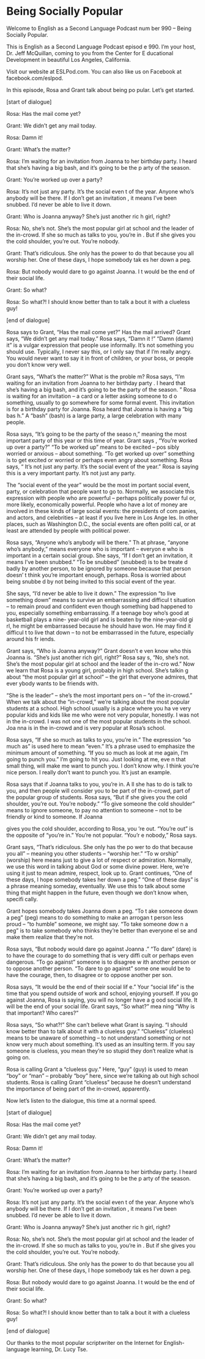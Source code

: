 # Being Socially Popular

Welcome to English as a Second Language Podcast num ber 990 – Being Socially Popular.

This is English as a Second Language Podcast episod e 990. I’m your host, Dr. Jeff McQuillan, coming to you from the Center for E ducational Development in beautiful Los Angeles, California.

Visit our website at ESLPod.com. You can also like us on Facebook at facebook.com/eslpod.

In this episode, Rosa and Grant talk about being po pular. Let’s get started.

[start of dialogue]

Rosa: Has the mail come yet?

Grant: We didn’t get any mail today.

Rosa: Damn it!

Grant: What’s the matter?

Rosa: I’m waiting for an invitation from Joanna to her birthday party. I heard that she’s having a big bash, and it’s going to be the p arty of the season.

Grant: You’re worked up over a party?

Rosa: It’s not just any party. It’s the social even t of the year. Anyone who’s anybody will be there. If I don’t get an invitation , it means I’ve been snubbed. I’d never be able to live it down.

Grant: Who is Joanna anyway? She’s just another ric h girl, right?

Rosa: No, she’s not. She’s the most popular girl at  school and the leader of the in-crowd. If she so much as talks to you, you’re in . But if she gives you the cold shoulder, you’re out. You’re nobody.

Grant: That’s ridiculous. She only has the power to  do that because you all worship her. One of these days, I hope somebody tak es her down a peg.

Rosa: But nobody would dare to go against Joanna. I t would be the end of their social life.

Grant: So what?

Rosa: So what?! I should know better than to talk a bout it with a clueless guy!

[end of dialogue]

Rosa says to Grant, “Has the mail come yet?” Has the mail arrived? Grant says, “We didn’t get any mail today.” Rosa says, “Damn it !” “Damn (damn) it” is a vulgar expression that people use informally. It’s not something you should use. Typically, I never say this, or I only say that if I’m really angry. You would never want to say it in front of children, or your boss, or people you don’t know very well.

Grant says, “What’s the matter?” What is the proble m? Rosa says, “I’m waiting for an invitation from Joanna to her birthday party . I heard that she’s having a big bash, and it’s going to be the party of the season. ” Rosa is waiting for an invitation – a card or a letter asking someone to d o something, usually to go somewhere for some formal event. This invitation is  for a birthday party for Joanna. Rosa heard that Joanna is having a “big bas h.” A “bash” (bash) is a large party, a large celebration with many people.

Rosa says, “It’s going to be the party of the seaso n,” meaning the most important party of this year or this time of year. Grant says , “You’re worked up over a party?” “To be worked up” means to be excited – pos sibly worried or anxious – about something. “To get worked up over” something is to get excited or worried or perhaps even angry about something. Rosa says, “ It’s not just any party. It’s the social event of the year.” Rosa is saying this is a very important party. It’s not just any party.

The “social event of the year” would be the most im portant social event, party, or celebration that people want to go to. Normally, we  associate this expression with people who are powerful – perhaps politically power ful or, more likely, economically powerful. People who have a lot of money are involved in these kinds of large social events: the presidents of com panies, and actors, and celebrities – at least if you live here in Los Ange les. In other places, such as Washington D.C., the social events are often politi cal, or at least are attended by people with political power.

Rosa says, “Anyone who’s anybody will be there.” Th at phrase, “anyone who’s anybody,” means everyone who is important – everyon e who is important in a certain social group. She says, “If I don’t get an invitation, it means I’ve been snubbed.” “To be snubbed” (snubbed) is to be treate d badly by another person, to be ignored by someone because that person doesn’ t think you’re important enough, perhaps. Rosa is worried about being snubbe d by not being invited to this social event of the year.

She says, “I’d never be able to live it down.” The expression “to live something down” means to survive an embarrassing and difficul t situation – to remain proud and confident even though something bad happened to  you, especially something embarrassing. If a teenage boy who’s good  at basketball plays a nine- year-old girl and is beaten by the nine-year-old gi rl, he might be embarrassed because he should have won. He may find it difficul t to live that down – to not be embarrassed in the future, especially around his fr iends.

Grant says, “Who is Joanna anyway?” Grant doesn’t e ven know who this Joanna is. “She’s just another rich girl, right?” Rosa say s, “No, she’s not. She’s the most popular girl at school and the leader of the in-cro wd.” Now we learn that Rosa is a young girl, probably in high school. She’s talkin g about “the most popular girl at school” – the girl that everyone admires, that ever ybody wants to be friends with.

“She is the leader” – she’s the most important pers on – “of the in-crowd.” When we talk about the “in-crowd,” we’re talking about the most popular students at a school. High school usually is a place where you ha ve very popular kids and kids like me who were not very popular, honestly. I was not in the in-crowd. I was not one of the most popular students in the school. Joa nna is in the in-crowd and is very popular at Rosa’s school.

Rosa says, “If she so much as talks to you, you’re in.” The expression “so much as” is used here to mean “even.” It’s a phrase used  to emphasize the minimum amount of something. “If you so much as look at me again, I’m going to punch you.” I’m going to hit you. Just looking at me, eve n that small thing, will make me want to punch you. I don’t know why. I think you’re  nice person. I really don’t want to punch you. It’s just an example.

Rosa says that if Joanna talks to you, you’re in. A ll she has to do is talk to you, and then people will consider you to be part of the  in-crowd, part of the popular group of students. Rosa says, “But if she gives you  the cold shoulder, you’re out. You’re nobody.” “To give someone the cold shoulder”  means to ignore someone, to pay no attention to someone – not to be friendly  or kind to someone. If Joanna

gives you the cold shoulder, according to Rosa, you ’re out. “You’re out” is the opposite of “you’re in.” You’re not popular. “You’r e nobody,” Rosa says.

Grant says, “That’s ridiculous. She only has the po wer to do that because you all” – meaning you other students – “worship her.” “To w orship” (worship) here means just to give a lot of respect or admiration. Normally, we use this word in talking about God or some divine power. Here, we’re  using it just to mean admire, respect, look up to. Grant continues, “One of these days, I hope somebody takes her down a peg.” “One of these days”  is a phrase meaning someday, eventually. We use this to talk about some thing that might happen in the future, even though we don’t know when, specifi cally.

Grant hopes somebody takes Joanna down a peg. “To t ake someone down a peg” (peg) means to do something to make an arrogan t person less proud – “to humble” someone, we might say. “To take someone dow n a peg” is to take somebody who thinks they’re better than everyone el se and make them realize that they’re not.

Rosa says, “But nobody would dare go against Joanna .” “To dare” (dare) is to have the courage to do something that is very diffi cult or perhaps even dangerous. “To go against” someone is to disagree w ith another person or to oppose another person. “To dare to go against” some one would be to have the courage, then, to disagree or to oppose another per son.

Rosa says, “It would be the end of their social lif e.” Your “social life” is the time that you spend outside of work and school, enjoying  yourself. If you go against Joanna, Rosa is saying, you will no longer have a g ood social life. It will be the end of your social life. Grant says, “So what?” mea ning “Why is that important? Who cares?”

Rosa says, “So what?!” She can’t believe what Grant  is saying. “I should know better than to talk about it with a clueless guy.” “Clueless” (clueless) means to be unaware of something – to not understand something or not know very much about something. It’s used as an insulting term. If  you say someone is clueless, you mean they’re so stupid they don’t realize what is going on.

Rosa is calling Grant a “clueless guy.” Here, “guy”  (guy) is used to mean “boy” or “man” – probably “boy” here, since we’re talking ab out high school students. Rosa is calling Grant “clueless” because he doesn’t  understand the importance of being part of the in-crowd, apparently.

Now let’s listen to the dialogue, this time at a normal speed.

 [start of dialogue]

Rosa: Has the mail come yet?

Grant: We didn’t get any mail today.

Rosa: Damn it!

Grant: What’s the matter?

Rosa: I’m waiting for an invitation from Joanna to her birthday party. I heard that she’s having a big bash, and it’s going to be the p arty of the season.

Grant: You’re worked up over a party?

Rosa: It’s not just any party. It’s the social even t of the year. Anyone who’s anybody will be there. If I don’t get an invitation , it means I’ve been snubbed. I’d never be able to live it down.

Grant: Who is Joanna anyway? She’s just another ric h girl, right?

Rosa: No, she’s not. She’s the most popular girl at  school and the leader of the in-crowd. If she so much as talks to you, you’re in . But if she gives you the cold shoulder, you’re out. You’re nobody.

Grant: That’s ridiculous. She only has the power to  do that because you all worship her. One of these days, I hope somebody tak es her down a peg.

Rosa: But nobody would dare to go against Joanna. I t would be the end of their social life.

Grant: So what?

Rosa: So what?! I should know better than to talk a bout it with a clueless guy!

[end of dialogue]

Our thanks to the most popular scriptwriter on the Internet for English-language learning, Dr. Lucy Tse.



